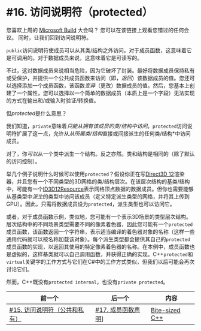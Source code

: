 # #16. 访问说明符（protected）
您喜欢上周的 [Microsoft Build](https://mybuild.microsoft.com/home) 大会吗？ 您可以在该链接上观看您错过的任何会议。 同时，让我们回到访问说明符。

`public`访问说明符使成员可以从其类/结构之外访问。对于成员函数，这意味着它是可调用的。对于数据成员来说，这意味着它是可读写的。

不过，这对数据成员来说相当危险，因为它破坏了封装。最好将数据成员保持私有或受保护，并提供一个公共成员函数来访问（即，*返回*）该数据成员的值。您还可以选择添加一个成员函数，该函数*变异*（更改）数据成员的值。然后，您基本上创建了一个属性，您可以选择以一个简单的数据成员（本质上是一个字段）无法实现的方式在输出和/或输入时验证/转换值。

但*protected*是什么意思？

我们知道，`private`意味着*只能从拥有该成员的类/结构中访问*。`protected`访问说明符扩展了这一点，允许从*从所属类/结构*直接或间接派生的任何类/结构*中访问成员。

对了，你*可以*从一个类中派生一个结构。反之亦然。类和结构是相同的（除了默认的访问控制）。

举几个例子说明什么时候可以使用`protected`？假设你正在写[Direct3D 12](https://docs.microsoft.com/windows/win32/direct3d12/directx-12-programming-guide)渲染器，并且您有一个不同类型的3D网格的类/结构层次。在该层次结构的基类/结构中，可能有一个[ID3D12Resource](https://docs.microsoft.com/windows/win32/api/d3d12/nn-d3d12-id3d12resource)表示网格顶点数据的数据成员。但你也需要能够从基类型中*派生*的类型中访问该成员（定义特定派生类型的网格，并将其上传到GPU）。因此，只需将数据成员设为`protected`，派生类型也可以访问它。

或者，对于成员函数示例，类似地，您可能有一个表示3D场景的类型层次结构。层次结构中的不同场景类型需要不同的像素着色器，因此您可能有一个`protected`成员函数，该函数返回一个字符串，表示适当编译的着色器对象的名称（这样一些通用代码就可以按名称加载该对象）。每个派生类型都会提供其自己的`protected`成员函数的实现，以返回其使用的特定像素着色器的名称。在本例中，成员函数也是虚拟的，这样基类就可以自己调用函数，并获得正确的实现。C++`protected`和`virtual`关键字的工作方式与它们在C#中的工作方式类似，但我们以后可能会再次讨论它们。

然而，C++既没有`protected internal`，也没有`private protected`。

|前一个|后一个|内容|
|-|-|-|
|[#15. 访问说明符（公共和私有）](015.md)|[#17. 成员函数声明](017.md)]|[Bite-sized C++](../../README.md)|
